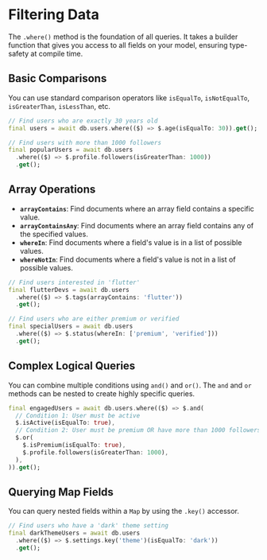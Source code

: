# Filtering Data

The `.where()` method is the foundation of all queries. It takes a builder function that gives you access to all fields on your model, ensuring type-safety at compile time.

## Basic Comparisons

You can use standard comparison operators like `isEqualTo`, `isNotEqualTo`, `isGreaterThan`, `isLessThan`, etc.

```dart
// Find users who are exactly 30 years old
final users = await db.users.where(($) => $.age(isEqualTo: 30)).get();

// Find users with more than 1000 followers
final popularUsers = await db.users
  .where(($) => $.profile.followers(isGreaterThan: 1000))
  .get();
```

## Array Operations

-   **`arrayContains`**: Find documents where an array field contains a specific value.
-   **`arrayContainsAny`**: Find documents where an array field contains any of the specified values.
-   **`whereIn`**: Find documents where a field's value is in a list of possible values.
-   **`whereNotIn`**: Find documents where a field's value is not in a list of possible values.

```dart
// Find users interested in 'flutter'
final flutterDevs = await db.users
  .where(($) => $.tags(arrayContains: 'flutter'))
  .get();

// Find users who are either premium or verified
final specialUsers = await db.users
  .where(($) => $.status(whereIn: ['premium', 'verified']))
  .get();
```

## Complex Logical Queries

You can combine multiple conditions using `and()` and `or()`. The `and` and `or` methods can be nested to create highly specific queries.

```dart
final engagedUsers = await db.users.where(($) => $.and(
  // Condition 1: User must be active
  $.isActive(isEqualTo: true),
  // Condition 2: User must be premium OR have more than 1000 followers
  $.or(
    $.isPremium(isEqualTo: true),
    $.profile.followers(isGreaterThan: 1000),
  ),
)).get();
```

## Querying Map Fields

You can query nested fields within a `Map` by using the `.key()` accessor.

```dart
// Find users who have a 'dark' theme setting
final darkThemeUsers = await db.users
  .where(($) => $.settings.key('theme')(isEqualTo: 'dark'))
  .get();
